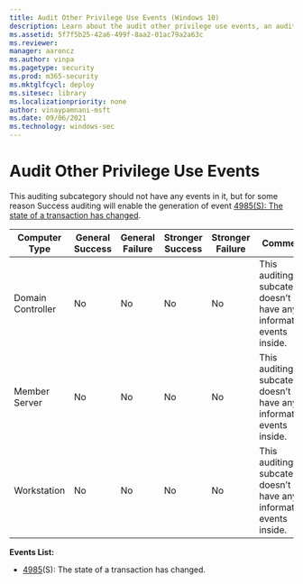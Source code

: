 ```yaml
---
title: Audit Other Privilege Use Events (Windows 10)
description: Learn about the audit other privilege use events, an auditing subcategory that should not have any events in it but enables generation of event 4985(S).
ms.assetid: 5f7f5b25-42a6-499f-8aa2-01ac79a2a63c
ms.reviewer: 
manager: aaroncz
ms.author: vinpa
ms.pagetype: security
ms.prod: m365-security
ms.mktglfcycl: deploy
ms.sitesec: library
ms.localizationpriority: none
author: vinaypamnani-msft
ms.date: 09/06/2021
ms.technology: windows-sec
---
```


# Audit Other Privilege Use Events


This auditing subcategory should not have any events in it, but for some reason Success auditing will enable the generation of event [4985(S): The state of a transaction has changed](/windows/security/threat-protection/auditing/event-4985).

| Computer Type     | General Success | General Failure | Stronger Success | Stronger Failure | Comments                                                              |
|-------------------|-----------------|-----------------|------------------|------------------|-----------------------------------------------------------------------|
| Domain Controller | No              | No              | No               | No               | This auditing subcategory doesn’t have any informative events inside. |
| Member Server     | No              | No              | No               | No               | This auditing subcategory doesn’t have any informative events inside. |
| Workstation       | No              | No              | No               | No               | This auditing subcategory doesn’t have any informative events inside. |

**Events List:**

-   [4985](event-4985.md)(S): The state of a transaction has changed.


